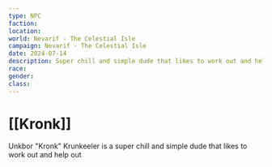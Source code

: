 ```yaml
---
type: NPC
faction: 
location: 
world: Nevarif - The Celestial Isle
campaign: Nevarif - The Celestial Isle
date: 2024-07-14
description: Super chill and simple dude that likes to work out and help out
race: 
gender: 
class:
---
```

# [[Kronk]]

Unkbor "Kronk" Krunkeeler is a super chill and simple dude that likes to work out and help out
 